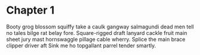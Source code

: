 # Chapter 1

Booty grog blossom squiffy take a caulk gangway salmagundi dead men tell no tales bilge rat belay fore. Square-rigged draft lanyard cackle fruit main sheet jury mast hornswaggle pillage cable wherry. Splice the main brace clipper driver aft Sink me ho topgallant parrel tender smartly.